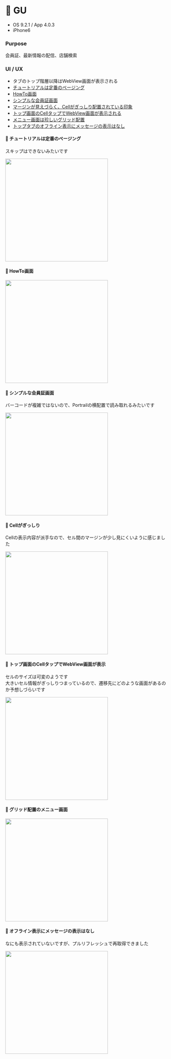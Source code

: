# :womans_clothes: GU

* OS 9.2.1 / App 4.0.3
* iPhone6

### Purpose
会員証、最新情報の配信、店舗検索

### UI / UX  
* タブのトップ階層以降はWebView画面が表示される
* [チュートリアルは定番のページング](#gu_tutorial)
* [HowTo画面](#gu_howto)
* [シンプルな会員証画面](#gu_member)
* [マージンが見えづらく、Cellがぎっしり配置されている印象](#gu_cell)
* [トップ画面のCellタップでWebView画面が表示される](#gu_top)
* [メニュー画面は珍しいグリッド配置](#gu_menu)
* [トップタブのオフライン表示にメッセージの表示はなし](#gu_offline)

#### :triangular_flag_on_post: <a name="gu_tutorial">チュートリアルは定番のページング</a>
スキップはできないみたいです

<img src="https://github.com/mafmoff/100Apps/blob/master/Resources/Images/gu_tutorial.gif" width="320px">

#### :triangular_flag_on_post: <a name="gu_howto">HowTo画面</a>

<img src="https://github.com/mafmoff/100Apps/blob/master/Resources/Images/gu_howto.jpg" width="320px">

#### :triangular_flag_on_post: <a name="gu_member">シンプルな会員証画面</a>
バーコードが複雑ではないので、Portrailの横配置で読み取れるみたいです

<img src="https://github.com/mafmoff/100Apps/blob/master/Resources/Images/gu_member.jpg" width="320px">

#### :triangular_flag_on_post: <a name="gu_cell">Cellがぎっしり</a>
Cellの表示内容が派手なので、セル間のマージンが少し見にくいように感じました

<img src="https://github.com/mafmoff/100Apps/blob/master/Resources/Images/gu_cell.jpg" width="320px">


#### :triangular_flag_on_post: <a name="gu_top">トップ画面のCellタップでWebView画面が表示</a>
セルのサイズは可変のようです   
大きいセル情報がぎっしりつまっているので、遷移先にどのような画面があるのか予想しづらいです

<img src="https://github.com/mafmoff/100Apps/blob/master/Resources/Images/gu_top.gif" width="320px">

#### :triangular_flag_on_post: <a name="gu_menu">グリッド配置のメニュー画面</a>

<img src="https://github.com/mafmoff/100Apps/blob/master/Resources/Images/gu_menu.jpg" width="320px">

#### :triangular_flag_on_post: <a name="gu_offline">オフライン表示にメッセージの表示はなし</a>
なにも表示されていないですが、プルリフレッシュで再取得できました

<img src="https://github.com/mafmoff/100Apps/blob/master/Resources/Images/gu_offline.jpg" width="320px">
